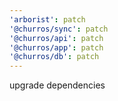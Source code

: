 ```yaml
---
'arborist': patch
'@churros/sync': patch
'@churros/api': patch
'@churros/app': patch
'@churros/db': patch
---
```


upgrade dependencies
